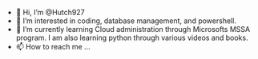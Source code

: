 - 👋 Hi, I’m @Hutch927
- 👀 I’m interested in coding, database management, and powershell. 
- 🌱 I’m currently learning Cloud administration through Microsofts MSSA program. I am also learning python through various videos and books.  
- 📫 How to reach me ...

<!---
Hutch927/Hutch927 is a ✨ special ✨ repository because its `README.md` (this file) appears on your GitHub profile.
You can click the Preview link to take a look at your changes.
--->
